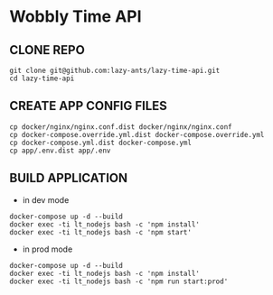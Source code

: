 # Wobbly Time API

## CLONE REPO

```
git clone git@github.com:lazy-ants/lazy-time-api.git
cd lazy-time-api
```

## CREATE APP CONFIG FILES

```
cp docker/nginx/nginx.conf.dist docker/nginx/nginx.conf
cp docker-compose.override.yml.dist docker-compose.override.yml
cp docker-compose.yml.dist docker-compose.yml
cp app/.env.dist app/.env
```

## BUILD APPLICATION

- in dev mode

```
docker-compose up -d --build
docker exec -ti lt_nodejs bash -c 'npm install'
docker exec -ti lt_nodejs bash -c 'npm start'
```

- in prod mode

```
docker-compose up -d --build
docker exec -ti lt_nodejs bash -c 'npm install'
docker exec -ti lt_nodejs bash -c 'npm run start:prod'
```
